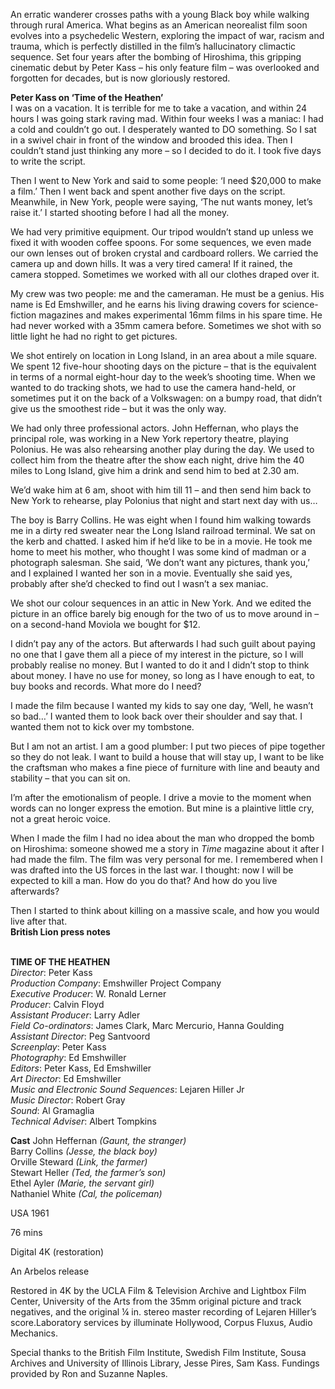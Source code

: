 
An erratic wanderer crosses paths with a young Black boy while walking through rural America. What begins as an American neorealist film soon evolves into a psychedelic Western, exploring the impact of war, racism and trauma, which is perfectly distilled in the film’s hallucinatory climactic sequence. Set four years after the bombing of Hiroshima, this gripping cinematic debut by Peter Kass – his only feature film – was overlooked and forgotten for decades, but is now gloriously restored.  

**Peter Kass on ‘Time of the Heathen’**  
I was on a vacation. It is terrible for me to take a vacation, and within 24 hours I was going stark raving mad. Within four weeks I was a maniac: I had a cold and couldn’t go out. I desperately wanted to DO something. So I sat in a swivel chair in front of the window and brooded this idea. Then I couldn’t stand just thinking any more – so I decided to do it. I took five days to write the script.

Then I went to New York and said to some people: ‘I need $20,000 to make a film.’ Then I went back and spent another five days on the script. Meanwhile, in New York, people were saying, ‘The nut wants money, let’s raise it.’ I started shooting before I had all the money.

We had very primitive equipment. Our tripod wouldn’t stand up unless we fixed it with wooden coffee spoons. For some sequences, we even made our own lenses out of broken crystal and cardboard rollers. We carried the camera up and down hills. It was a very tired camera! If it rained, the camera stopped. Sometimes we worked with all our clothes draped over it.

My crew was two people: me and the cameraman. He must be a genius. His name is Ed Emshwiller, and he earns his living drawing covers for science-fiction magazines and makes experimental 16mm films in his spare time. He had never worked with a 35mm camera before. Sometimes we shot with so little light he had no right to get pictures.

We shot entirely on location in Long Island, in an area about a mile square. We spent 12 five-hour shooting days on the picture – that is the equivalent in terms of a normal eight-hour day to the week’s shooting time. When we wanted to do tracking shots, we had to use the camera hand-held, or sometimes put it on the back of a Volkswagen: on a bumpy road, that didn’t give us the smoothest ride – but it was the only way.

We had only three professional actors. John Heffernan, who plays the principal role, was working in a New York repertory theatre, playing Polonius. He was also rehearsing another play during the day. We used to collect him from the theatre after the show each night, drive him the 40 miles to Long Island, give him a drink and send him to bed at 2.30 am.

We’d wake him at 6 am, shoot with him till 11 – and then send him back to New York to rehearse, play Polonius that night and start next day with us…

The boy is Barry Collins. He was eight when I found him walking towards me in a dirty red sweater near the Long Island railroad terminal. We sat on the kerb and chatted. I asked him if he’d like to be in a movie. He took me home to meet his mother, who thought I was some kind of madman or a photograph salesman. She said, ‘We don’t want any pictures, thank you,’ and I explained I wanted her son in a movie. Eventually she said yes, probably after she’d checked to find out I wasn’t a sex maniac.

We shot our colour sequences in an attic in New York. And we edited the picture in an office barely big enough for the two of us to move around in – on a second-hand Moviola we bought for $12.

I didn’t pay any of the actors. But afterwards I had such guilt about paying no one that I gave them all a piece of my interest in the picture, so I will probably realise no money. But I wanted to do it and I didn’t stop to think about money. I have no use for money, so long as I have enough to eat, to buy books and records. What more do I need?

I made the film because I wanted my kids to say one day, ‘Well, he wasn’t so bad…’ I wanted them to look back over their shoulder and say that. I wanted them not to kick over my tombstone.

But I am not an artist. I am a good plumber: I put two pieces of pipe together so they do not leak. I want to build a house that will stay up, I want to be like the craftsman who makes a fine piece of furniture with line and beauty and stability – that you can sit on.

I’m after the emotionalism of people. I drive a movie to the moment when words can no longer express the emotion. But mine is a plaintive little cry, not a great heroic voice.

When I made the film I had no idea about the man who dropped the bomb on Hiroshima: someone showed me a story in _Time_ magazine about it after I had made the film. The film was very personal for me. I remembered when I was drafted into the US forces in the last war. I thought: now I will be expected to kill a man. How do you do that? And how do you live afterwards?

Then I started to think about killing on a massive scale, and how you would live after that.  
**British Lion press notes**
<br><br>

**TIME OF THE HEATHEN**  
_Director_: Peter Kass  
_Production Company_: Emshwiller Project Company  
_Executive Producer_: W. Ronald Lerner  
_Producer_: Calvin Floyd  
_Assistant Producer_: Larry Adler  
_Field Co-ordinators_: James Clark,  Marc Mercurio, Hanna Goulding  
_Assistant Director_: Peg Santvoord  
_Screenplay_: Peter Kass  
_Photography_: Ed Emshwiller  
_Editors_: Peter Kass, Ed Emshwiller  
_Art Director_: Ed Emshwiller  
_Music and Electronic Sound Sequences_:  Lejaren Hiller Jr  
_Music Director_: Robert Gray  
_Sound_: Al Gramaglia  
_Technical Adviser_: Albert Tompkins

**Cast**
John Heffernan _(Gaunt, the stranger)_  
Barry Collins _(Jesse, the black boy)_  
Orville Steward _(Link, the farmer)_  
Stewart Heller _(Ted, the farmer’s son)_  
Ethel Ayler _(Marie, the servant girl)_  
Nathaniel White _(Cal, the policeman)_

USA 1961

76 mins

Digital 4K (restoration)

An Arbelos release

Restored in 4K by the UCLA Film & Television Archive and Lightbox Film Center, University of the Arts from the 35mm original picture and track negatives, and the original ¼ in. stereo master recording of Lejaren Hiller’s score.Laboratory services by illuminate Hollywood, Corpus Fluxus, Audio Mechanics.

Special thanks to the British Film Institute, Swedish Film Institute, Sousa Archives and University of Illinois Library, Jesse Pires, Sam Kass. Fundings provided by Ron and Suzanne Naples.
<!--stackedit_data:
eyJoaXN0b3J5IjpbMTcxNzI0NzUxN119
-->